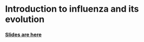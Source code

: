 # Introduction to influenza and its evolution

### [Slides are here](http://bedford.io/projects/sismid/flu/slides.html)
